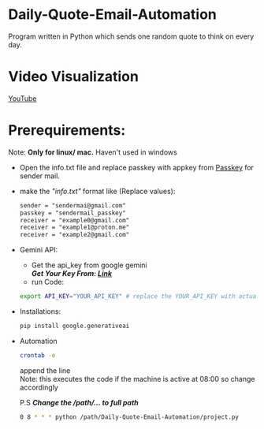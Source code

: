 # Daily-Quote-Email-Automation
Program written in Python which sends one random quote to think on every day.

# Video Visualization
[YouTube](https://youtu.be/41ZCntn6n98)

# Prerequirements: 
Note: **Only for linux/ mac.** Haven't used in windows
- Open the info.txt file and replace passkey with appkey from [Passkey](https://www.zdnet.com/article/gmail-app-passwords-what-they-are-how-to-create-one-and-why-to-use-them/) for sender mail.
- make the *"info.txt"* format like (Replace values): 
    ```txt
    sender = "sendermai@gmail.com"
    passkey = "sendermail_passkey"
    receiver = "example0@gmail.com"
    receiver = "example1@proton.me"
    receiver = "example2@gmail.com"
    ```
- Gemini API:
    - Get the api_key from google gemini  
    ***Get Your Key From: [Link](https://aistudio.google.com/app/apikey)***
    - run Code:  
    ```bash
    export API_KEY="YOUR_API_KEY" # replace the YOUR_API_KEY with actual key, keeping it in the "..."
    ```
- Installations:
    ```bash
    pip install google.generativeai
    ```
- Automation
    ```bash
    crontab -e
    ```
    append the line  
    Note: this executes the code if the machine is active at 08:00 so change accordingly    
      
    P.S ***Change the /path/... to full path***
    ```bash
    0 8 * * * python /path/Daily-Quote-Email-Automation/project.py
    ```
